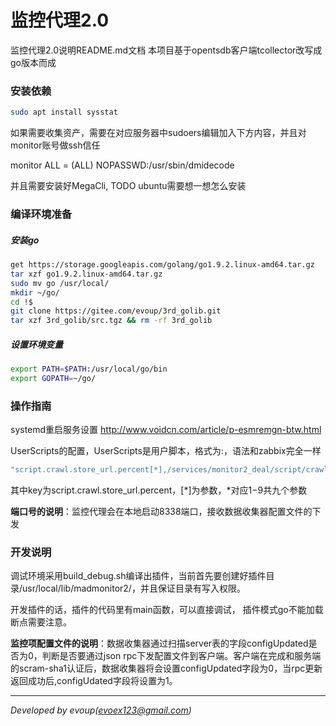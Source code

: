 监控代理2.0
=======

监控代理2.0说明README.md文档
本项目基于opentsdb客户端tcollector改写成go版本而成

### 安装依赖
```bash
sudo apt install sysstat
```

如果需要收集资产，需要在对应服务器中sudoers编辑加入下方内容，并且对monitor账号做ssh信任

monitor ALL = (ALL) NOPASSWD:/usr/sbin/dmidecode

并且需要安装好MegaCli, TODO ubuntu需要想一想怎么安装

### 编译环境准备

##### 安装go
```bash
get https://storage.googleapis.com/golang/go1.9.2.linux-amd64.tar.gz
tar xzf go1.9.2.linux-amd64.tar.gz
sudo mv go /usr/local/
mkdir ~/go/
cd !$
git clone https://gitee.com/evoup/3rd_golib.git
tar xzf 3rd_golib/src.tgz && rm -rf 3rd_golib
```

##### 设置环境变量
```bash
export PATH=$PATH:/usr/local/go/bin
export GOPATH=~/go/
```



### 操作指南

systemd重启服务设置
http://www.voidcn.com/article/p-esmremgn-btw.html

UserScripts的配置，UserScripts是用户脚本，格式为<key>:<command>，语法和zabbix完全一样
```bash
"script.crawl.store_url.percent[*],/services/monitor2_deal/script/crawl_store_url_percent.sh $1"
```
其中key为script.crawl.store_url.percent，[*]为参数，*对应$1-$9共九个参数

**端口号的说明**：监控代理会在本地启动8338端口，接收数据收集器配置文件的下发

### 开发说明

调试环境采用build_debug.sh编译出插件，当前首先要创建好插件目录/usr/local/lib/madmonitor2/，并且保证目录有写入权限。

开发插件的话，插件的代码里有main函数，可以直接调试， 插件模式go不能加载断点需要注意。

**监控项配置文件的说明**：数据收集器通过扫描server表的字段configUpdated是否为0，判断是否要通过json rpc下发配置文件到客户端。客户端在完成和服务端的scram-sha1认证后，数据收集器将会设置configUpdated字段为0，当rpc更新返回成功后,configUdated字段将设置为1。

* * *
*Developed by evoup(evoex123@gmail.com)*

